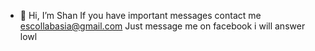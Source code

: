 - 👋 Hi, I’m Shan
If you have important messages contact me
escollabasia@gmail.com 
Just message me on facebook i will answer lowl
